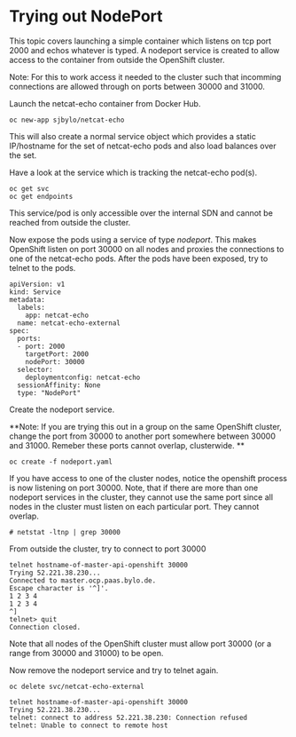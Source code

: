 # Trying out NodePort 

This topic covers launching a simple container which listens on tcp port 2000 and echos whatever is typed. A nodeport service is created to allow access to the container from outside the OpenShift cluster. 

Note: For this to work access it needed to the cluster such that incomming connections are allowed through on ports between 30000 and 31000.

Launch the netcat-echo container from Docker Hub.

```
oc new-app sjbylo/netcat-echo 
```

This will also create a normal service object which provides a static IP/hostname for the set of netcat-echo pods and also load balances over the set. 

Have a look at the service which is tracking the netcat-echo pod(s).

```
oc get svc
oc get endpoints
```

This service/pod is only accessible over the internal SDN and cannot be reached from outside the cluster. 

Now expose the pods using a service of type *nodeport*.  This makes OpenShift listen on port 30000 on all nodes and proxies the connections to one of the netcat-echo pods.  After the pods have been exposed, try to telnet to the pods. 

```
apiVersion: v1
kind: Service
metadata:
  labels:
    app: netcat-echo
  name: netcat-echo-external
spec:
  ports:
  - port: 2000
    targetPort: 2000
    nodePort: 30000
  selector:
    deploymentconfig: netcat-echo 
  sessionAffinity: None
  type: "NodePort"
```

Create the nodeport service.

**Note: If you are trying this out in a group on the same OpenShift cluster, change the port from 30000 to another port somewhere between 30000 and 31000.  Remeber these ports cannot overlap, clusterwide. **

```
oc create -f nodeport.yaml
```

If you have access to one of the cluster nodes, notice the openshift process is now listening on port 30000. Note, that if there are more than one nodeport services in the cluster, they cannot use the same port since all nodes in the cluster must listen on each particular port.   They cannot overlap. 

```
# netstat -ltnp | grep 30000
```

From outside the cluster, try to connect to port 30000

```
telnet hostname-of-master-api-openshift 30000
Trying 52.221.38.230...
Connected to master.ocp.paas.bylo.de.
Escape character is '^]'.
1 2 3 4
1 2 3 4
^]
telnet> quit
Connection closed.
```
Note that all nodes of the OpenShift cluster must allow port 30000 (or a range from 30000 and 31000) to be open. 

Now remove the nodeport service and try to telnet again.

```
oc delete svc/netcat-echo-external
```

```
telnet hostname-of-master-api-openshift 30000
Trying 52.221.38.230...
telnet: connect to address 52.221.38.230: Connection refused
telnet: Unable to connect to remote host
```


